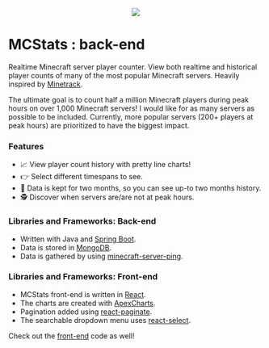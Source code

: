 <p align="center">
	<img src="https://i.imgur.com/hprX8oH.png">
</p>

# MCStats : back-end

Realtime Minecraft server player counter. View both realtime and historical player counts of many of the most popular Minecraft servers. Heavily inspired by [Minetrack](https://github.com/Cryptkeeper/Minetrack 'Minetrack').

The ultimate goal is to count half a million Minecraft players during peak hours on over 1,000 Minecraft servers! I would like for as many servers as possible to be included. Currently, more popular servers (200+ players at peak hours) are prioritized to have the biggest impact.

### Features

- 📈 View player count history with pretty line charts!
- 👉 Select different timespans to see.
- 💽 Data is kept for two months, so you can see up-to two months history.
- 🕵️‍ Discover when servers are/are not at peak hours.

### Libraries and Frameworks: Back-end

- Written with Java and [Spring Boot](https://spring.io/projects/spring-boot 'Spring Boot').
- Data is stored in [MongoDB](https://www.mongodb.com/ 'MongoDB').
- Data is gathered by using [minecraft-server-ping](https://github.com/lucaazalim/minecraft-server-ping 'minecraft-server-ping').

### Libraries and Frameworks: Front-end

- MCStats front-end is written in [React](https://reactjs.org/ 'React').
- The charts are created with [ApexCharts](https://apexcharts.com/ 'ApexCharts').
- Pagination added using [react-paginate](https://github.com/AdeleD/react-paginate 'react-paginate').
- The searchable dropdown menu uses [react-select](https://react-select.com/home 'react-select').

Check out the [front-end](https://github.com/bricefrisco/mcstats-us-frontend") code as well!